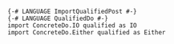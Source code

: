     {-# LANGUAGE ImportQualifiedPost #-}
    {-# LANGUAGE QualifiedDo #-}
    import ConcreteDo.IO qualified as IO
    import ConcreteDo.Either qualified as Either
